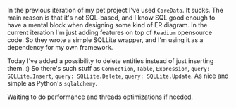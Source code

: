 In the previous iteration of my pet project I've used `CoreData`. It sucks. The main reason is that it's not SQL-based, and I know SQL good enough to have a mental block when designing some kind of ER diagram.
In the current iteration I'm just adding features on top of `Readium` opensource code. So they wrote a simple SQLLite wrapper, and I'm using it as a dependency for my own framework.

Today I've added a possibility to delete entities instead of just inserting them. :) 
So there's such stuff as `Connection`, `Table`, `Expression`, `query: SQLLite.Insert`, `query: SQLLite.Delete`, `query: SQLLite.Update`. 
As nice and simple as Python's `sqlalchemy`. 

Waiting to do performance and threads optimizations if needed.
